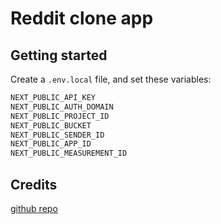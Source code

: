 # Reddit clone app

## Getting started

Create a `.env.local` file, and set these variables:

```bash
NEXT_PUBLIC_API_KEY
NEXT_PUBLIC_AUTH_DOMAIN
NEXT_PUBLIC_PROJECT_ID
NEXT_PUBLIC_BUCKET
NEXT_PUBLIC_SENDER_ID
NEXT_PUBLIC_APP_ID
NEXT_PUBLIC_MEASUREMENT_ID
```

## Credits

[github repo](https://github.com/CERTIFIED2003/Reddit-Clone)
